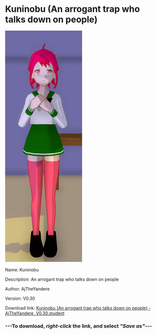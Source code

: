 # Kuninobu (An arrogant trap who talks down on people)

<img src = "https://raw.githubusercontent.com/Arbiter1223/Daigaku-Gurashi-Custom-Students/master/Students/Files/Kuninobu%20(An%20arrogant%20trap%20who%20talks%20down%20on%20people).png">

Name: Kuninobu

Description: An arrogant trap who talks down on people

Author: AjTheYandere

Version: V0.30

Download link: <a href="https://raw.githubusercontent.com/Arbiter1223/Daigaku-Gurashi-Custom-Students/master/Students/Files/Kuninobu%20(An%20arrogant%20trap%20who%20talks%20down%20on%20people)%20-%20AjTheYandere%2C%20V0.30.student">Kuninobu (An arrogant trap who talks down on people) - AjTheYandere, V0.30.student</a>

### ---**To download, _right-click_ the link, and select _"Save as"_**---
